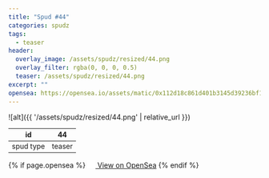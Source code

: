 ```yaml
---
title: "Spud #44"
categories: spudz
tags:
  - teaser
header:
  overlay_image: /assets/spudz/resized/44.png
  overlay_filter: rgba(0, 0, 0, 0.5)
  teaser: /assets/spudz/resized/44.png
excerpt: ""
opensea: https://opensea.io/assets/matic/0x112d18c861d401b3145d39236bf149f01e18beed/44
---
```

![alt]({{ '/assets/spudz/resized/44.png' | relative_url }})

| id | 44 |
|-|-|
| spud type | teaser |

{% if page.opensea %}
<a href="{{page.opensea}}" class="btn btn--info" onclick="window.open(this.href, '_blank'); return false;"><img src="/assets/images/opensea.svg" width="16px"><span>  View on OpenSea</span></a>
{% endif %}
